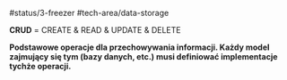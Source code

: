 #status/3-freezer 
#tech-area/data-storage 

**CRUD** = CREATE & READ & UPDATE & DELETE

**Podstawowe operacje dla przechowywania informacji. Każdy model zajmujący się tym (bazy danych, etc.) musi definiować implementacje tychże operacji.**
